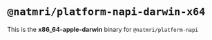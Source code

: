 # `@natmri/platform-napi-darwin-x64`

This is the **x86_64-apple-darwin** binary for `@natmri/platform-napi`
